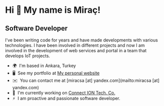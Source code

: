 Hi 👋 My name is Miraç!
=======================

Software Developer
------------------

I've been writing code for years and have made developments with various technologies. I have been involved in different projects and now I am involved in the development of web services and portal in a team that develops IoT projects.

*   🌍  I'm based in Ankara, Turkey
*   🖥️  See my portfolio at [My personal website](http://mirac.me)
*   ✉️  You can contact me at [miracsa \[at\] yandex.com](mailto:miracsa [at] yandex.com)
*   🚀  I'm currently working on [Connect ION Tech. Co.](http://connect-ion.co)
*   ⚡  I am proactive and passionate software developer.

<!--
**mirac/mirac** is a ✨ _special_ ✨ repository because its `README.md` (this file) appears on your GitHub profile.

Here are some ideas to get you started:

- 🔭 I’m currently working on ...
- 🌱 I’m currently learning ...
- 👯 I’m looking to collaborate on ...
- 🤔 I’m looking for help with ...
- 💬 Ask me about ...
- 📫 How to reach me: ...
- 😄 Pronouns: ...
- ⚡ Fun fact: ...
-->
